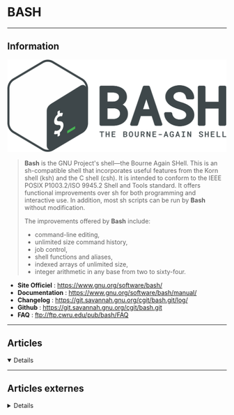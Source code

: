 # BASH
----

## <i class="fa-solid fa-hashtag"></i> Information

![Logo](../../_media/developpement/bash/bash-logo.png ':size=250 :no-zoom')


> <i class="fa-solid fa-quote-left"></i> **Bash** is the GNU Project's shell—the Bourne Again SHell. This is an sh-compatible shell that incorporates useful features from the Korn shell (ksh) and the C shell (csh). It is intended to conform to the IEEE POSIX P1003.2/ISO 9945.2 Shell and Tools standard. It offers functional improvements over sh for both programming and interactive use. In addition, most sh scripts can be run by **Bash** without modification.
>
> The improvements offered by **Bash** include:
>
> - command-line editing,
> - unlimited size command history,
> - job control,
> - shell functions and aliases,
> - indexed arrays of unlimited size,
> - integer arithmetic in any base from two to sixty-four. <i class="fa-solid fa-quote-left fa-rotate-180"></i>


- <i class="fa-solid fa-globe"></i> **Site Officiel** : https://www.gnu.org/software/bash/
- <i class="fa-solid fa-book"></i> **Documentation** : https://www.gnu.org/software/bash/manual/
- <i class="fa-solid fa-file-circle-question"></i> **Changelog** : https://git.savannah.gnu.org/cgit/bash.git/log/
- <i class="fa-brands fa-github"></i> **Github** : https://git.savannah.gnu.org/cgit/bash.git
- <i class="far fa-question-circle"></i> **FAQ** : ftp://ftp.cwru.edu/pub/bash/FAQ

---

## <i class="fa-regular fa-newspaper"></i> Articles

<details open>

</details>

----

## <i class="fa-solid fa-glasses"></i> Articles externes

<details>

- [5 Modern Bash Scripting Techniques That Only A Few Programmers Know](https://levelup.gitconnected.com/5-modern-bash-scripting-techniques-that-only-a-few-programmers-know-4abb58ddadad)
- [Bash Else If – elif](https://www.tutorialkart.com/bash-shell-scripting/bash-else-if/)
- [Bash Shell Scripting for beginners (Part 2)](https://fedoramagazine.org/bash-shell-scripting-for-beginners-part-2/)
- [How to remove special characters using sed](https://linuxhint.com/remove-special-characters-sed/)
- [How to use sed character classes](https://linuxhint.com/how-to-use-sed-character-classes/)
- [Bash Cheat Sheet: Top 25 Commands and Creating Custom Commands](https://dzone.com/articles/bash-cheat-sheet-top-25-commands-and-creating-cust)
- [How to create documents with Bash scripts](https://www.redhat.com/sysadmin/bash-here-documents)
- [Bash Shell Scripting for beginners (Part 1)](https://fedoramagazine.org/bash-shell-scripting-for-beginners-part-1/)
- [13 resources for learning to write better Bash code](https://www.redhat.com/sysadmin/learn-bash-scripting)
- [Using Bash for automation](https://www.redhat.com/sysadmin/using-bash-automation)
- [How to handle complex dated and timed tasks in Bash](https://www.redhat.com/sysadmin/bash-timed-tasks)
- [How to create Bash scripts using external variables and embedded scripts](https://www.redhat.com/sysadmin/bash-script-external-variables)
- [Edit sshd_config using a Bash script](https://www.redhat.com/sysadmin/bash-script-configure-ssh)
- [How to Use Encrypted Password in Linux Bash Shell Script](https://www.linuxtechi.com/encrypted-password-bash-shell-script/)
- [Bash if-else Statement](https://linuxhint.com/bash-if-then-else-example/)
- [What are Bash Environment Variables](https://linuxhint.com/bash-environment-variables/)
- [How to Create a Simple Shell Script in Linux](https://linuxhint.com/create-simple-shell-script-linux/)
- [How to Use Multiple Delimiters in AWK](https://linuxhint.com/use-multiple-delimeters-in-awk/)
- [Bash Test Command](https://linuxhint.com/bash-test-command/)
- [Bash for Loop in One Line](https://linuxhint.com/bash-for-loop-one-line/)
- [Bash PS1 customization examples](https://linuxhint.com/bash-ps1-customization/)
- [What is $0 in a Bash Script?](https://linuxhint.com/0-bash-script/)
- [What Does =~ Mean In Bash?](https://linuxhint.com/equal-tilde-bash/)
- [What does $_ Mean in Bash](https://linuxhint.com/dollar-underscore-bash/)
- [Use of optional argument and default value in bash function](https://linuxhint.com/optional-argument-default-value-bash-function/)
- [Use of `shift` command in bash](https://linuxhint.com/shift-command-uses/)
- [How to Script ssh Login with Passwords](https://linuxhint.com/script-ssh-login-with-passwords/)
- [How to Use Boolean Value in Bash](https://linuxhint.com/use-boolean-value-in-bash/)
- [How Do I Run a Bash Script?](https://linuxhint.com/how-to-run-bash-script/)
- [How do you pass a Named Argument in a Shell Script?](https://linuxhint.com/pass-named-argument-shell-script/)
- [What is the “Does Not Equal” Sign in Bash? How To Use It](https://linuxhint.com/does-not-equal-sign-bash/)
- [What is $@ in a Bash Script?](https://linuxhint.com/dollar-at-in-bash-script/)
- [Bash declare an empty array](https://linuxhint.com/declare-empty-array-bash/)
- [Bash print array with newlines](https://linuxhint.com/print-array-newlines-bash/)
- [Bash loop through files in a directory](https://linuxhint.com/loop-through-files-bash/)
- [How do I compare numbers in bash?](https://linuxhint.com/compare-numbers-bash/)
- [Bash Remove Last x Characters From String](https://linuxhint.com/bash-remove-last-x-characters-from-string/)
- [How Do I Count the Number of Lines in a File in Bash?](https://linuxhint.com/count-the-number-of-lines-in-a-file-in-bash/)
- [How Do You Escape a Single Quote in Bash?](https://linuxhint.com/escape-single-quote-bash/)
- [How Do You Check the Number of Arguments in Bash?](https://linuxhint.com/check-the-number-of-arguments-in-bash/)
- [How do I Sleep in a Bash Script?](https://linuxhint.com/sleep-bash-script/)
- [What Set –e do in Bash?](https://linuxhint.com/bash-set-e/)
- [Convert to Uppercase or Lowercase on Linux](https://linoxide.com/convert-to-uppercase-or-lowercase-on-linux/)
- [An Introduction to the Shell Sort Algorithm](https://www.makeuseof.com/intro-to-shell-sort/)
- [Bash Loops In-Depth](https://linuxhint.com/bash-loops-in-depth/)
- [How Do I Redirect Top Output to a File in Linux?](https://linuxhint.com/redirect-top-output-file-linux/)
- [Bash Arrays In-Depth](https://linuxhint.com/bash-arrays-guide/)
- [Redirect stdout and stderr to File](https://linuxhint.com/redirect-stdout-and-stderr-to-file/)
- [The Bash Functions In-Depth](https://linuxhint.com/bash-functions/)
- [Bash Variables In-Depth](https://linuxhint.com/bash-variables/)
- [How to Round to 2 Decimal Places in Bash](https://linuxhint.com/round-two-decimal-places-bash/)
- [Bash Programming Best Practices](https://linuxhint.com/bash-programming-best-practices/)
- [How Do You Replace a Variable in a File Using sed?](https://linuxhint.com/replace-a-variable-in-a-file-using-sed/)
- [How to Check If a String Contains a Substring in Bash](https://linuxhint.com/check-string-if-contains-substring-bash/)
- [How to Find the Last Occurrence of a String in File Linux](https://linuxhint.com/find-the-last-occurrence-of-a-string-in-file-linux/)
- [What exactly does 2>/dev/null do?](https://linuxhint.com/two-dev-null-command-purpose/)
- [Bash Loop Through Directories Recursively](https://linuxhint.com/loop-through-directories-recursively-bash/)
- [How to Use Bash to Change the File Extension of Multiple Files in a Folder](https://linuxhint.com/change-file-extension-multiple-files-bash/)
- [How to use the shuf command: 2-Minute Linux Tips](https://www.networkworld.com/video/110419/how-to-use-the-shuf-command-2-minute-linux-tips)
- [The many faces of awk](https://www.networkworld.com/article/3454979/the-many-faces-of-awk.html)
- [How to use the bash shell debugging mode: 2-Minute Linux Tips](https://www.networkworld.com/video/109401/how-to-use-the-bash-shell-debugging-mode-2-minute-linux-tips)
- [How to do math on the command line using double parentheses: 2-Minute Linux Tips](https://www.networkworld.com/video/110459/how-to-do-math-on-the-command-line-using-double-parentheses-2-minute-linux-tips)
- [Troubleshooting your bash scripts](https://www.networkworld.com/article/3620216/troubleshooting-your-bash-scripts.html)
- [How to check if file does not exist in Bash](https://www.cyberciti.biz/faq/bash-check-if-file-does-not-exist-linux-unix/)
- [How to check if bash variable defined in script](https://www.cyberciti.biz/faq/see-check-if-bash-variable-defined-in-script-on-linux-unix-macos/)
- [How to Create Simple Shell Scripts in Linux](https://www.tecmint.com/create-shell-scripts-in-linux/)
- [How to Work with Date and Time in Bash Using date Command](https://www.tecmint.com/change-linux-system-date-and-time/)
- [Different Ways to Create and Use Bash Aliases in Linux](https://www.tecmint.com/create-and-use-bash-aliases-in-linux/)
- [Learn Difference Between $$ and $BASHPID in Bash](https://www.tecmint.com/learn-difference-between-and-bashpid-in-bash/)
- [Learn Difference Between Sourcing and Forking in Bash](https://www.tecmint.com/difference-between-sourcing-and-forking-in-bash/)
- [How to Use Heredoc in Shell Scripting](https://www.tecmint.com/use-heredoc-in-shell-scripting/)
- [Different Ways to Read File in Bash Script Using While Loop](https://www.tecmint.com/different-ways-to-read-file-in-bash-script/)
- [How to Use until Loop in Your Shell Scripts](https://www.tecmint.com/bash-until-loop/)
- [How to Use Break and Continue Statements in Shell Scripts](https://www.tecmint.com/use-break-and-continue-in-shell-scripts/)
- [How to use templates inside shell scripts](https://sleeplessbeastie.eu/2021/02/15/how-to-use-templates-inside-shell-scripts/)
- [A Bash Function To Extract File Archives Of Various Types](https://ostechnix.com/a-bash-function-to-extract-file-archives-of-various-types/)
- [Bash read Command](https://linuxize.com/post/bash-read/)
- [Bash: Write to File](https://linuxize.com/post/bash-write-to-file/)
- [Bash wait Command](https://linuxize.com/post/bash-wait/)
- [Create a machine learning model with Bash](https://opensource.com/article/20/11/machine-learning-bash)
- [Read and write files with Bash](https://opensource.com/article/21/3/input-output-bash)
- [Bash How to Print a Variable?](https://linuxhint.com/bash_-print-_variable/)
- [Bash how to echo a variable](https://linuxhint.com/bash_echo_variable/)
- [Bash How to Assign Output to a Variable?](https://linuxhint.com/assign_output_variable_bash/)
- [Bash: while read line](https://linuxhint.com/while_read_line_bash/)
- [Bash How to Execute a Command in a Variable?](https://linuxhint.com/execute_command_in_variable/)
- [Base64 Encode and Decode From Command Line](https://linuxhint.com/base64_encode_decode_command_line/)
- [What is a Bash Script?](https://linuxhint.com/what_is_bash_script/)
- [How to Write a Simple Bash Script](https://linuxhint.com/write_simple_bash_script/)
- [How to Search for Files on Linux from the Command Line?](https://linuxhint.com/search_files_linux/)
- [3 Hour Bash Tutorial](https://linuxhint.com/3hr_bash_tutorial/)
- [Removing Characters from String in Bash](https://linuxhint.com/remove_characters_string_bash/)
- [How to suppress all Output from Bash Command?](https://linuxhint.com/suppress-output-bash-command/)
- [How to Truncate a File in Bash](https://linuxhint.com/truncate-file-in-bash/)
- [How do I Pass Argument in a Bash Script?](https://linuxhint.com/pass-argument-bash-script/)
- [Understanding Bash Shell Configuration On Startup](https://linuxhint.com/understanding_bash_shell_configuration_startup/)
- [A Simple Guide to Create, Open, and Edit bash_profile](https://linuxhint.com/simple-guide-to-create-open-edit-bash-profile/)
- [Linux “getopts” Example](https://linuxhint.com/getopts-usage-example-linux/)
- [What is Cat EOF in Bash Script?](https://linuxhint.com/what-is-cat-eof-bash-script/)
- [Bash Get Current Directory](https://linuxhint.com/bash-get-current-directory/)
- [Learn Bash by writing an interactive game](https://opensource.com/article/20/12/learn-bash)
- [How To Use Bash To Automate The Boring Stuff For Data Science](https://towardsdatascience.com/how-to-use-bash-to-automate-the-boring-stuff-for-data-science-d447cd23fffe)
> - [En passant bash variable jq sélectionnez](https://askcodez.com/en-passant-bash-variable-jq-selectionnez.html)
> - [Itérer tableau JSON en script Shell](https://askcodez.com/iterer-tableau-json-en-script-shell.html)
> - [Bash if..else Statement](https://linuxize.com/post/bash-if-else-statement/)
> - [bash-script-template](https://github.com/ralish/bash-script-template)
> - [How to Compare Strings in Bash](https://www.golinuxcloud.com/bash-compare-strings/)
> - [Most common Bash date commands for timestamping](https://zxq9.com/archives/795)
> - [Sed - Introduction à SED - Part I](https://www.commentcamarche.net/faq/9536-sed-introduction-a-sed-part-i)
> - [sed - supprimer “#” et les lignes vides avec une commande sed](https://askcodez.com/sed-supprimer-et-les-lignes-vides-avec-une-commande-sed.html)
> - [Sed - Supprimer une ou plusieurs lignes d'un fichier](https://www.commentcamarche.net/faq/4839-sed-supprimer-une-ou-plusieurs-lignes-d-un-fichier)
> - [ShellCheck](https://www.shellcheck.net/)

- [Exporting Bash Variables](https://linuxhint.com/exporting-bash-variables/)
- [Creating Bash Infinite Loop by Example Scripts](https://linuxhint.com/creating-bash-infinite-loop-by-example-scripts/)
- [How do I Increment a Variable in Bash?](https://linuxhint.com/increment-a-variable-in-bash/)
- [Bash Variable Name Rules: Legal and Illegal](https://linuxhint.com/bash-variable-name-rules-legal-illegal/)
- [Remove a Specific Element from an Array in Bash](https://linuxhint.com/remove-specific-array-element-bash/)
- [How to Simulate an Array of Arrays in Bash](https://linuxhint.com/simulate-bash-array-of-arrays/)
- [How do I Create an Alias in Bash?](https://linuxhint.com/create-bash-alias/)
- [How to fix “bash: /usr/sbin/ifconfig: No such file or directory” on Linux](https://linuxhint.com/fix-ifconfig-command-not-found-linux/)
- [What Is BC in a Bash Script?](https://linuxhint.com/what-is-bc-bash-script/)
- [How to Run the Same Command Multiple Times in Linux](https://linuxhint.com/run-same-command-multiple-times-linux/)
- [Bash if-else statements](https://linuxhint.com/bash-if-else-statements/)
- [Bash Printf command](https://linuxhint.com/bash-printf-command/)
- [How to check if a File exists in bash](https://linuxhint.com/check-if-a-file-exists-in-bash/)
- [How to Use $IFS in Bash?](https://linuxhint.com/use-ifs-in-bash/)
- [bc to Perform Advanced Arithmetic Operations in BASH](https://linuxhint.com/bc-arithmetic-operations-bash/)
- [How to Redirect stderr to stdout in Bash](https://linuxhint.com/redirect-stderr-stdout-bash/)
- [Date command in Bash](https://linuxhint.com/date-command-bash/)
- [Nested Loop in Bash Script Examples](https://linuxhint.com/nested-loop-bash-script-examples/)
- [Copy List of Files Using Bash Script](https://linuxhint.com/copy-files-list-bash-script/)
- [Bash printf Function: 7 Examples for Linux](https://www.makeuseof.com/bash-printf-examples/)
- [Bash : Script de sauvegarde](https://blog.devarieux.net/2014/07/bash-script-de-sauvegarde.html)
- [[bash] : créer une fonction pour monter de 1 ou plusieurs niveaux dans une arborescence](https://xavki.blog/bash-creer-une-fonction-pour-monter-de-1-ou-plusieurs-niveaux-dans-une-arborescence/)
- [Play a fun math game with Linux commands](https://opensource.com/article/21/4/math-game-linux-commands)

- [Bash Beginner Series #7: Decision Making With If Else and Case Statements](https://linuxhandbook.com/if-else-bash/)
- [Programming with Shell Scripts](https://www.opensourceforu.com/2021/01/programming-with-shell-scripts/)
- [Importer des fonctions dans un script bash depuis un fichier .cfg](https://brlnd-tech.eu/blog/index.php/2020/11/09/importer-des-fonctions-dans-un-script-bash/)
> - [Live Coding | Bash | My GitLab Runner | 5. Chargement du fichier de configuration](https://www.youtube.com/watch?v=xPIlNUtqle4)
> - [How to Make Bash Script Executable Using Chmod](https://linoxide.com/linux-shell-script/make-bash-script-executable-using-chmod/)
> - [How to Read File Line by Line in Bash Script [3 Methods]](https://linoxide.com/linux-shell-script/read-file-line-by-line-in-bash-script/)
> - [How to use Bash file test operators in Linux](https://www.howtoforge.com/bash-if-e-and-s-and-other-file-test-operators-in-linux/)
> - [How to use bash if -z and if -n for testing strings in Linux](https://www.howtoforge.com/bash-if-z-and-if-n-for-testing-strings-in-linux/)
- [How to perform shell script analysis](https://blog.sleeplessbeastie.eu/2020/10/26/how-to-perform-shell-script-analysis/)
> - [16 Echo Command Examples in Linux](https://www.linuxtechi.com/echo-command-examples-in-linux/)
- [Everything You Need to Know About Bash For Loops in Linux](https://www.makeuseof.com/bash-for-loops-in-linux-tutorial/)
- [How to use printf to format output](https://opensource.com/article/20/8/printf)
> - [Do math in the Linux shell with GNU bc](https://opensource.com/article/20/7/bc-math)
> - [Create Directories or Files Named With Current Date / Time / Month / Year](https://ostechnix.com/how-to-create-directories-named-with-current-date-time-month-year/)
- [Understand Bash Environment Variables With This Deep Dive](https://www.youtube.com/watch?v=WN5ZV4B2X7g)
- [How to Rename a File in Bash](https://linuxhint.com/rename_file_bash/)
- [More stupid Bash tricks: Variables, find, file descriptors, and remote operations](https://www.redhat.com/sysadmin/more-stupid-bash-tricks)
- [Stupid Bash tricks: History, reusing arguments, files and directories, functions, and more](https://www.redhat.com/sysadmin/stupid-bash-tricks)
- [Customizing Bash](https://fedoramagazine.org/customizing-bash/)
- [[Bash Tips] How To cd and ls in one command](https://www.ostechnix.com/bash-tips-how-to-cd-and-ls-in-one-command/)
- [How To Run All Scripts In A Directory In Linux](https://www.ostechnix.com/how-to-run-all-scripts-in-a-directory-in-linux/)
- [[Bash Tips] How to cp or mv and cd in one command](https://www.ostechnix.com/bash-tips-how-to-cp-or-mv-and-cd-in-one-command/)
- [[Bash Tips] Rename Files Without Typing Full Name Twice In Linux](https://www.ostechnix.com/bash-tips-rename-files-without-typing-full-name-twice-in-linux/)
- [How To Repeat A Command Until It Succeeds In Linux](https://www.ostechnix.com/how-to-repeat-a-command-until-it-succeeds-in-linux/)
- [Difference Between Defining Bash Variables With And Without export](https://www.ostechnix.com/difference-between-defining-bash-variables-with-and-without-export/)
- [5 ways to improve your Bash scripts](https://opensource.com/article/20/1/improve-bash-scripts)
- [Use this script to create, save, and run different rsync configurations via named profiles](https://opensource.com/article/20/1/create-save-run-rsync-configurations)
- [Automate your live demos with this shell script](https://opensource.com/article/20/2/live-demo-script)
- [Try this Bash script for large filesystems](https://opensource.com/article/20/2/script-large-files)
- [Find a file the lazy way with this script](https://opensource.com/article/20/2/find-file-script)
- [Get started with Bash scripting for sysadmins](https://opensource.com/article/20/4/bash-sysadmins-ebook)
- [Print double-sided documents at home with this simple Bash script](https://opensource.com/article/20/4/print-duplex-bash-script)
- [Get started with Bash programming](https://opensource.com/article/20/4/bash-programming-guide)
- [Use this helpful Bash script when stargazing](https://opensource.com/article/20/4/linux-astronomy)
- [How to write functions in Bash](https://opensource.com/article/20/6/bash-functions)
- [Import functions and variables into Bash with the source command](https://opensource.com/article/20/6/bash-source-command)
- [Take control of your data with associative arrays in Bash](https://opensource.com/article/20/6/associative-arrays-bash)
- [Using Bash traps in your scripts](https://opensource.com/article/20/6/bash-trap)
- [Read and write data from anywhere with redirection in the Linux terminal](https://opensource.com/article/20/6/redirection-bash)
- [Curl Shell Script To Purge Cache From Stackpath CDN](https://bash.cyberciti.biz/networking/curl-shell-script-to-purge-cache-from-stackpath-cdn/)
- [How to Replace a String in a File in Bash](https://linuxhint.com/replace_string_in_file_bash/)
- [How to append a line to a file in bash](https://linuxhint.com/bash_append_line_to_file/)
- [Bash append to array](https://linuxhint.com/bash_append_array/)
- [How to find a website’s DNS (name server) address](https://www.cyberciti.biz/faq/how-to-find-a-websites-dns-name-server-address/)
- [bash: file: command not found. How to install file](https://www.cyberciti.biz/faq/bash-file-command-not-found-how-to-install-file/)
- [Bash get filename from given path on Linux or Unix](https://www.cyberciti.biz/faq/bash-get-filename-from-given-path-on-linux-or-unix/)
- [How to return pid of a last command in Linux / Unix](https://www.cyberciti.biz/faq/how-to-return-pid-of-a-last-command-in-linux-unix/)
- [How to sed remove last character from each line](https://www.cyberciti.biz/faq/sed-remove-last-character-from-each-line/)
- [How to save terminal output to a file under Linux/Unix](https://www.cyberciti.biz/faq/how-to-save-terminal-output-to-a-file-under-linux-unix/)
- [What are stdin, stderr and stdout in Bash](https://linuxhint.com/bash_stdin_stderr_stdout/)
- [Understanding Associative Arrays in Linux Bash with Examples](https://linuxhint.com/associative_arrays_bash_examples/)
- [Bash pattern matching](https://linuxhint.com/bash_pattern_matching/)
- [Making The Bash CLI Easier to Use](https://linuxhint.com/make_bash_cli_easier_use/)
- [Bash Shell Expansions: Brace Expansion, Parameter Expansion and more](https://linuxhint.com/bash_shell_brace_parameter_expansion/)
- [How can I resolve a hostname to an IP address in a Bash script?](https://linuxhint.com/resolve_hostname_ip_address_bash_script/)
- [How to Use $() and ${} Expansions in a Shell Script](https://linuxhint.com/use_expansions_shell_script/)
- [Bash command expansion](https://linuxhint.com/bash_command_expansion/)
- [Touch Command in Ubuntu 20.04](https://linuxhint.com/touch_command_ubuntu-2/)
- [Echo Command in Linux](https://linuxhint.com/echo_command_linux/)
- [The Find-and-Replace Odyssey, a Programmer's Guide](https://dzone.com/articles/the-find-and-replace-odyssey-a-programmers-guide)
- [Using Curl to make REST API requests](https://linuxize.com/post/curl-rest-api/)
- [Bash printf Command](https://linuxize.com/post/bash-printf-command/)
- [How to Redirect stderr to stdout in Bash](https://linuxize.com/post/bash-redirect-stderr-stdout/)
- [Bash Exit Command and Exit Codes](https://linuxize.com/post/bash-exit/)
- [How to grep a string that contains spaces and line breaks](https://unix.stackexchange.com/questions/442884/how-to-grep-a-string-that-contains-spaces-and-line-breaks)
- [How can I “grep” patterns across multiple lines?](https://unix.stackexchange.com/questions/112132/how-can-i-grep-patterns-across-multiple-lines)
- [ENREGISTRER TOUTES LES COMMANDES LANCÉES PAR BASH](https://michael.parienti.net/posts/2020/06/14/enregistrer-toutes-les-commandes-lancees-par-bash/)
- [Customizing the Bash shell](https://www.redhat.com/sysadmin/customizing-bash-shell)
- [Using word modifiers with Bash history in Linux](https://www.redhat.com/sysadmin/modifiers-bash-history)
- [How to Increment and Decrement Variable in Bash (Counter)](https://linuxize.com/post/bash-increment-decrement-variable/)
- [Bash : function array_key_exists](http://doc.huc.fr.eu.org/fr/dev/bash/function-array-key-exists/)
- [How to debug a bash script?](https://linuxhint.com/debug_bash_script-2/)
- [30 Bash loop examples](https://linuxhint.com/30_bash_loop_examples/)
- [Bash Tac Command](https://linuxhint.com/bash_tac_command/)
- [74 Bash Operators Examples](https://linuxhint.com/bash_operator_examples/)
- [Bash shuf command](https://linuxhint.com/bash_shuf_command/)
- [Differences between Bash and Zsh](https://linuxhint.com/differences_between_bash_zsh/)
- [Bash string manipulation](https://linuxhint.com/bash_string_manipulation/)
- [Bash Sed Examples](https://linuxhint.com/bash_sed_examples/)
- [Bash cut command](https://linuxhint.com/bash_cut_command/)
- [Bash builtin examples](https://linuxhint.com/bash_builtin_examples/)
- [30 bash script Interview questions and answers](https://linuxhint.com/bash_scripting_interview_questions/)
- [How to trim string in bash](https://linuxhint.com/trim_string_bash/)
- [Bash Parameter Expansion](https://linuxhint.com/bash_parameter_expansion/)
- [Bash Until Loops](https://linuxhint.com/bash_until_loops/)
- [Bash eval command](https://linuxhint.com/bash_eval_command/)
- [How to check the variable is set or empty in bash](https://linuxhint.com/check_variable_set_bash/)
- [Associative array in Bash](https://linuxhint.com/associative_array_bash/)
- [Find Length of String in Bash](https://linuxhint.com/length_of_string_bash/)
- [How to store configuration within shell script](https://blog.sleeplessbeastie.eu/2019/11/04/how-to-store-configuration-within-shell-script/)
- [How to parse INI configuration file using Bash](https://blog.sleeplessbeastie.eu/2019/11/11/how-to-parse-ini-configuration-file-using-bash/)
- [How to solve pipeline mysteries](https://blog.sleeplessbeastie.eu/2019/10/25/how-to-solve-pipeline-mysteries/)
- [How to inspect a pipeline](https://blog.sleeplessbeastie.eu/2019/10/23/how-to-inspect-a-pipeline/)
- [How to distinguish standard error from regular output](https://blog.sleeplessbeastie.eu/2019/10/21/how-to-distinguish-standard-error-from-regular-output/)
- [How to generate sequence of numbers](https://blog.sleeplessbeastie.eu/2019/08/05/how-to-generate-sequence-of-numbers/)
- [How to send output to multiple commands](https://blog.sleeplessbeastie.eu/2019/08/26/how-to-send-output-to-multiple-commands/)
- [How to specify the same option multiple times using Bash](https://blog.sleeplessbeastie.eu/2019/08/19/how-to-specify-the-same-option-multiple-times-using-bash/)
- [Bash Select (Make Menus)](https://linuxize.com/post/bash-select/)
- [Bash break and continue](https://linuxize.com/post/bash-break-continue/)
- [Bash: Append to File](https://linuxize.com/post/bash-append-to-file/)
- [Bash Sequence Expression (Range)](https://linuxize.com/post/bash-sequence-expression/)
- [How to use the Bash case statement](https://linuxhint.com/bash_case_statement/)
- [Bash: If, Else If, Else Examples](https://linuxhint.com/bash_if_else_examples/)
- [Some Useful Bash Aliases and How to Create Bash Aliases](https://linuxhint.com/useful_bash_aliases/)
- [How Does PATH Work in Bash](https://linuxhint.com/path_in_bash/)
- [How to Check if a Command Succeeded in Bash](https://linuxhint.com/check_command_succeeded_bash/)
- [How to Use xargs on Linux](https://linuxhint.com/xargs_linux/)
- [Linux Shell Script – passing arguments to functions and returning and capturing results](https://technology.amis.nl/2019/12/18/linux-shell-script-passing-arguments-to-functions-and-returning-and-capturing-results/)
- [Using Bash for automation](https://www.redhat.com/sysadmin/using-bash-automation)
- [5 ways to improve your Bash scripts](https://opensource.com/article/20/1/improve-bash-scripts)
- [How to program with Bash: Logical operators and shell expansions](https://opensource.com/article/19/10/programming-bash-logical-operators-shell-expansions)
- [Getting started with shell scripting](https://opensource.com/article/17/1/getting-started-shell-scripting)
- [Linux environment variable tips and tricks](https://www.redhat.com/sysadmin/linux-environment-variables)
- [Bash command line exit codes demystified](https://www.redhat.com/sysadmin/exit-codes-demystified)
- [Bash get filename from given path on Linux or Unix](https://www.cyberciti.biz/faq/bash-get-filename-from-given-path-on-linux-or-unix/)
- [bash: file: command not found. How to install file](https://www.cyberciti.biz/faq/bash-file-command-not-found-how-to-install-file/)
- [Linux run a command with a time limit (timeout)](https://www.cyberciti.biz/faq/linux-run-a-command-with-a-time-limit/)
- [Programmation défensive en bash](https://blog.seboss666.info/2020/04/programmation-defensive-en-bash/)
- [pure bash bible](https://github.com/Mikesch-mp/pure-bash-bible#read-a-file-to-an-array-by-line)
- [Using Trap to Exit Bash Scripts Cleanly](https://www.putorius.net/using-trap-to-exit-bash-scripts-cleanly.html)
- [Using Lock Files for Job Control in Bash Scripts](https://www.putorius.net/lock-files-bash-scripts.html)
- [Working with Temporary Files and Directories in Shell Scripts](https://www.putorius.net/working-with-temporary-files.html)
- [Timeout Command – Stop Command After X Seconds](https://www.putorius.net/linux-timeout-command.html)
- [Bash pipe tutorial](https://linuxhint.com/bash_pipe_tutorial/)
- [Linux grep Command](https://linuxhint.com/linux_grep_command/)
- [Bash bits: find has a -delete flag](https://raymii.org/s/snippets/Bash_bits_find_has_a_delete_option.html)
- [Bash Bits: Find all files containing specific text (and remove them)](https://raymii.org/s/snippets/Bash_Bits_Find_all_files_containing_specific_text.html)
- [Bash Bits: Randomize a cronjob to run between 00:00 and 06:00 hours](https://raymii.org/s/snippets/Bash_Bits_Randomize_cronjob_time.html)
- [Bash Bits: Check if a program is installed](https://raymii.org/s/snippets/Bash_Bits_Check_if_command_is_available.html)
- [Get a JSON value with bash and sed](https://raymii.org/s/snippets/Get_json_value_with_sed.html)
- [Mettre en forme du texte sous Bash](http://www.morot.fr/mettre-en-forme-du-texte-sous-bash/)
- [How to use variable in awk command](https://linuxhint.com/awk_command_variables/)
- [How to use array in awk command](https://linuxhint.com/array_awk_command/)
- [How to use conditional statement in awk command](https://linuxhint.com/conditional_statement_awk_command/)
- [Bash read command](https://linuxhint.com/bash_read_command/)
- [Bash Xargs Command the Hard Way by Example](https://linuxhint.com/bash_xargs_command_by_example/)
- [Bash Error Handling](https://linuxhint.com/bash_error_handling/)
- [Bash Scripting Tutorial for Beginners](https://linuxhint.com/bash_scripting_tutorial_beginners/)
- [Bash Source Command](https://linuxize.com/post/bash-source-command/)
- [Linux/UNIX: Bash Read a File Line By Line](https://www.cyberciti.biz/faq/unix-howto-read-line-by-line-from-file/)
- [How to avoid the two most common caveats when using read command](https://blog.sleeplessbeastie.eu/2019/06/05/how-to-avoid-the-two-most-common-caveats-when-using-read-command/)
- [How to pretty print size in bytes using AWK](https://blog.sleeplessbeastie.eu/2019/06/17/how-to-pretty-print-size-in-bytes-using-awk/)
- [Bash Export Command](https://linuxhint.com/bash_export_command/)
- [Bash trap command](https://linuxhint.com/bash_trap_command/)
- [Read filename without extension in Bash](https://linuxhint.com/read_filename_without_extension_bash/)
- [Bash brace expansion](https://linuxhint.com/bash_brace_expansion/)
- [Bash `pushd` command](https://linuxhint.com/bash_pushd_command/)
- [How to resolve ‘bash wget command not found’ problem](https://linuxhint.com/bash_wget_command_not_found/)
- [Bash exit on error](https://linuxhint.com/bash_exit_on_error/)
- [Bash Shebang](https://linuxize.com/post/bash-shebang/)
- [How to Check if a String Contains a Substring in Bash](https://linuxize.com/post/how-to-check-if-string-contains-substring-in-bash/)
- [Bash if..else Statement](https://linuxize.com/post/bash-if-else-statement/)
- [Bash Arrays](https://linuxize.com/post/bash-arrays/)
- [How to Read a File Line By Line in Bash](https://linuxize.com/post/how-to-read-a-file-line-by-line-in-bash/)
- [How to Use the Linux Sleep Command to Pause a Bash Script](https://linuxize.com/post/how-to-use-linux-sleep-command-to-pause-a-bash-script/)
- [How to Compare Strings in Bash](https://linuxize.com/post/how-to-compare-strings-in-bash/)
- [How to Set and List Environment Variables in Linux](https://linuxize.com/post/how-to-set-and-list-environment-variables-in-linux/)
- [Bash Concatenate Strings](https://linuxize.com/post/bash-concatenate-strings/)
- [How to Check if a File or Directory Exists in Bash](https://linuxize.com/post/bash-check-if-file-exists/)
- [Bash until Loop](https://linuxize.com/post/bash-until-loop/)
- [Bash Case Statement](https://linuxize.com/post/bash-case-statement/)
- [Using Shell Scripting to Automate Linux System Maintenance Tasks – Part 4](https://www.tecmint.com/using-shell-script-to-automate-linux-system-maintenance-tasks/)
- [How to Make ‘Vim Editor’ as Bash-IDE Using ‘bash-support’ Plugin in Linux](https://www.tecmint.com/use-vim-as-bash-ide-using-bash-support-in-linux/)
- [Bash Script to Generate Config or Property Files From a Template File Containing Variables](https://dzone.com/articles/bash-script-to-generate-config-or-property-file-fr)
- [30 Bash Script Examples](https://linuxhint.com/30_bash_script_examples/)
- https://github.com/ralish/bash-script-template
- [BOILERPLATE SHELL SCRIPT TEMPLATE](https://natelandau.com/boilerplate-shell-script-template/)
- [Basic script template for every bash script](https://coderwall.com/p/koixia/logging-mini-framework-snippet-for-every-shell-script)
- [[Bash] : template de script avec parsage d’arguments](https://xavki.blog/2018/08/28/bash-template-de-script-avec-parsage-arguments/)
- [How to Create Custom Header Template for Shell Scripts in Vim](https://www.tecmint.com/create-custom-header-template-for-shell-scripts-in-vim/)
- [BASH : SUPPRESSION DES ACCENTS, CÉDILLES, ETC](https://www.admin-linux.fr/bash-suppression-des-accents-cedilles-etc/)
- [BASH : VÉRIFIER QU’UNE COMMANDE EXISTE](https://www.admin-linux.fr/bash-verifier-quune-commande-existe/)
- [BASH : SUBSTITUTION DE VARIABLES DANS UN FICHIER](https://www.admin-linux.fr/bash-substitution-de-variables-dans-un-fichier/)
- [SHC : PROTÉGER LES SOURCES DE SCRIPTS SHELL](https://www.admin-linux.fr/shc-proteger-les-sources-de-scripts-shell/)
- [String concatenation in bash](https://linuxhint.com/string_concatenation_bash/)
- [How to Execute Commands from Within a Shell Script](https://linuxhint.com/execute_commands_shell_script/)
- [Normalizing Filenames and Data with Bash](https://www.linuxjournal.com/content/normalizing-filenames-and-data-using-bash-string-variable-manipulations)
- [Roman Numerals and Bash](https://www.linuxjournal.com/content/roman-numerals-and-bash)
- [More Roman Numerals and Bash](https://www.linuxjournal.com/content/more-roman-numerals-and-bash)
- [Converting Decimals to Roman Numerals with Bash](https://www.linuxjournal.com/content/converting-decimals-roman-numerals-bash)
- [Fun with Mail Merge and Cool Bash Arrays](https://www.linuxjournal.com/content/fun-mail-merge-and-cool-bash-arrays)
- [Randomly Switching Upper and Lowercase in a Shell Script](https://www.linuxjournal.com/content/randomly-switching-upper-and-lowercase-shell-script)
- [Developing Console Applications with Bash](https://www.linuxjournal.com/content/developing-console-applications-bash)
- [Shell Scripting and Security](https://www.linuxjournal.com/content/shell-scripting-and-security)
- [Writing Secure Shell Scripts](https://www.linuxjournal.com/content/writing-secure-shell-scripts)
- [Linux – Récupérer l’adresse IP dans une variable](https://www.jbnet.fr/systeme/linux/linux-recuperer-l-adresse-ip-dans-une-variable.html)
- [Linux – Longueur d’une chaine de caractères dans un script sh](https://www.jbnet.fr/systeme/linux/linux-longueur-dune-chaine-de-caracteres-dans-un-script-sh.html)
- [Envoyer un mail avec des caractères accentués à partir d’un script sh](https://www.jbnet.fr/systeme/linux/envoyer-un-mail-avec-des-caracteres-accentues-a-partir-dun-script-sh.html)
- [Linux – Tester l’utilisateur dans un script bash](https://www.jbnet.fr/systeme/linux/linux-tester-lutilisateur-dans-un-script-bash.html)
- [Je corrige les scripts d'Ubuntu - Conseils et bonnes pratiques en BASH](https://www.youtube.com/watch?v=m5vKQ7ATBNc) (video)
- [Bash get basename of filename or directory name](https://www.cyberciti.biz/faq/bash-get-basename-of-filename-or-directory-name/)
- [Bash foreach loop examples for Linux / Unix](https://www.cyberciti.biz/faq/bash-foreach-loop-examples-for-linux-unix/)
- [Bash read file names from a text file and take action](https://www.cyberciti.biz/faq/bash-read-file-names-from-a-text-file-and-take-action/)
- [Bash get exit code of command on a Linux / Unix](https://www.cyberciti.biz/faq/bash-get-exit-code-of-command/)
- [Bash check if string starts with character such as #](https://www.cyberciti.biz/faq/bash-check-if-string-starts-with-character-such-as/)
- [Bash shell find out if a variable has NULL value OR not](https://www.cyberciti.biz/faq/bash-shell-find-out-if-a-variable-has-null-value-or-not/)
- [Linux bash exit status and how to set exit status in bash](https://www.cyberciti.biz/faq/linux-bash-exit-status-set-exit-statusin-bash/)
- [Bash — Execution Proofing Functions [Snippets]](https://dzone.com/articles/bash-execution-proofing-functions)
- [Bash Functions](https://linuxize.com/post/bash-functions/)
- [Linux / UNIX: Bash Script Sleep or Delay a Specified Amount of Time](https://www.cyberciti.biz/faq/linux-unix-sleep-bash-scripting/)
- [Linux /bin/bash Shell and Script Tutorial](https://www.poftut.com/linux-bin-bash-shell-and-script-tutorial/)
- [Linux / Unix Find Command Avoid Permission Denied Messages](https://www.cyberciti.biz/faq/bash-find-exclude-all-permission-denied-messages/)
- [Bash shell find out if a variable has NULL value OR not](https://www.cyberciti.biz/faq/bash-shell-find-out-if-a-variable-has-null-value-or-not/)
- [Bash read file names from a text file and take action](https://www.cyberciti.biz/faq/bash-read-file-names-from-a-text-file-and-take-action/)
- [Bash get exit code of command on a Linux / Unix](https://www.cyberciti.biz/faq/bash-get-exit-code-of-command/)
- [Bash check if string starts with character such as #](https://www.cyberciti.biz/faq/bash-check-if-string-starts-with-character-such-as/)
- [Working with data streams on the Linux command line](https://opensource.com/article/18/10/linux-data-streams)
- [Coupled commands with control operators in Bash](https://opensource.com/article/18/11/control-operators-bash-shell)
- [Bash For Loop](https://linuxize.com/post/bash-for-loop/)
- [How to Search for Files from the Linux Command Line](https://www.linux.com/learn/intro-to-linux/2017/3/how-search-files-linux-command-line)
- [Normalizing Filenames and Data with Bash](https://www.linuxjournal.com/content/normalizing-filenames-and-data-using-bash-string-variable-manipulations)
- [Introducing the Defensive Coding Guide - Bash Shell](http://redhat-crypto.gitlab.io/defensive-coding-guide/#chap-Defensive_Coding-Shell)
- [How to parse free output to display available memory](https://blog.sleeplessbeastie.eu/2018/01/31/how-to-parse-free-output-to-display-available-memory/)
- [How to manage known_hosts file using shell script](https://blog.sleeplessbeastie.eu/2017/11/13/how-to-manage-known_hosts-file-using-shell-script/)
- [How to display message provided from standard input or as an parameter](https://blog.sleeplessbeastie.eu/2017/06/05/how-to-display-message-provided-from-standard-input-or-as-an-parameter/)
- [How to copy standard output and catch error code in the meantime](https://blog.sleeplessbeastie.eu/2017/05/01/how-to-copy-standard-output-and-catch-error-code-in-the-meantime/)
- [How to use a parameter or standard input inside the shell script](https://blog.sleeplessbeastie.eu/2017/04/20/how-to-use-a-parameter-or-standard-input-inside-the-shell-script/)
- [How to display days till certificate expiration](https://blog.sleeplessbeastie.eu/2017/04/03/how-to-display-days-till-certificate-expiration/)
- [How to display certificate issuer and dates](https://blog.sleeplessbeastie.eu/2017/03/20/how-to-display-certificate-issuer-and-dates/)
- [How to verify package version in shell script](https://blog.sleeplessbeastie.eu/2016/11/07/how-to-verify-package-version-in-shell-script/)
- [How to check for command inside shell script](https://blog.sleeplessbeastie.eu/2016/06/23/how-to-check-for-command-inside-shell-script/)
- [How to check for package inside shell script](https://blog.sleeplessbeastie.eu/2016/06/20/how-to-check-for-package-inside-shell-script/)
- [Bash Scripting Tutorial for Beginners](https://linuxconfig.org/bash-scripting-tutorial-for-beginners)
- [How to modify scripts behavior on signals using bash traps](https://linuxconfig.org/how-to-modify-scripts-behavior-on-signals-using-bash-traps)
- [How to use getopts to parse a script options](https://linuxconfig.org/how-to-use-getopts-to-parse-a-script-options)
- [Children multiplication tables practice test with Bash script on Linux](https://linuxconfig.org/children-multiplication-tables-practice-test-with-bash-script-on-linux)
- [Chart Your Course With Sar](https://blog.pythian.com/chart-your-course-with-sar/)
- [Linux Bash While Loop Tutorial with Examples](https://www.poftut.com/linux-bash-loop-tutorial-examples/)
- [Linux Bash Pipe Command Usage with Examples For Redirection](https://www.poftut.com/linux-bash-pipe-command-usage-examples-redirection/)
- [How To Bash Concatenate or Add Strings?](https://www.poftut.com/bash-concatenate-or-add-strings/)
- [How To Pass and Parse Linux Bash Script Arguments and Parameters](https://www.poftut.com/how-to-pass-and-parse-linux-bash-script-arguments-and-parameters/)
- [How to modify scripts behavior on signals using bash traps](https://linuxconfig.org/how-to-modify-scripts-behavior-on-signals-using-bash-traps)
- [How to use getopts to parse a script options](https://linuxconfig.org/how-to-use-getopts-to-parse-a-script-options)
- [Children multiplication tables practice test with Bash script on Linux](https://linuxconfig.org/children-multiplication-tables-practice-test-with-bash-script-on-linux)
- [Introduction to Bash shell redirections](https://linuxconfig.org/introduction-to-bash-shell-redirections)
- [Fix HTML Formatting Using Simple Shell Scripting](https://www.makeuseof.com/tag/fix-html-formatting-shell-scripting/)
- [What Is Shell Scripting and Why You Should Use It](https://www.makeuseof.com/tag/what-is-shell-scripting/)
- [You don't know Bash: An introduction to Bash arrays](https://opensource.com/article/18/5/you-dont-know-bash-intro-bash-arrays)
- [How to create a Bash completion script](https://opensource.com/article/18/3/creating-bash-completion-script)
- [Best Practices for Writing Bash Scripts](http://kvz.io/blog/2013/11/21/bash-best-practices/)
- [Linux Bash Case Statement with Examples](https://www.poftut.com/linux-bash-case-statement-with-examples/)
- [How to create shell script for a cron job with hidden debug information](https://blog.sleeplessbeastie.eu/2018/07/16/how-to-create-shell-script-for-a-cron-job-with-hidden-debug-information/)
- [Linux Shell Scripting Tutorial (LSST) v2.0](https://bash.cyberciti.biz/guide/Main_Page)
- [Bash Scripting Tutorial for Beginners](https://linuxconfig.org/bash-scripting-tutorial-for-beginners)
- [Introduction to Bash shell redirections](https://linuxconfig.org/introduction-to-bash-shell-redirections)
- [Learn the basics of the ZSH shell](https://linuxconfig.org/learn-the-basics-of-the-zsh-shell)
- [Children multiplication tables practice test with Bash script on Linux](https://linuxconfig.org/children-multiplication-tables-practice-test-with-bash-script-on-linux)
- [How to use getopts to parse a script options](https://linuxconfig.org/how-to-use-getopts-to-parse-a-script-options)
- [How to modify scripts behavior on signals using bash traps](https://linuxconfig.org/how-to-modify-scripts-behavior-on-signals-using-bash-traps)
- [A sysadmin's guide to Bash](https://opensource.com/article/18/7/admin-guide-bash)
- [Bash Shell Script To Create a Release on GitHub](https://isabelcastillo.com/script-release-github)
- [Maîtriser les conditions en bash](https://buzut.developpez.com/tutoriels/maitriser-conditions-bash/)
- [Guide avancé d'écriture des scripts Bash](https://abs.traduc.org/abs-fr/)
- [Shell Scripts Matter](https://dev.to/thiht/shell-scripts-matter)
- [Ecrire plusieurs lignes dans un fichier en bash (script)](https://www.bggofurther.com/fr/2017/10/write-multiple-lines-to-file-in-bash-script/)
- [Sauvegarder un site et sa base sql via un script shell](https://www.noobunbox.net/serveur/sauvegarde/sauvegarder-un-site-et-sa-base-sql-via-un-script-shell)
- [Bash – Utiliser une regex pour vérifier un date](https://www.tomzone.fr/bash-utiliser-une-regex-pour-verifier-un-date/)
- [How to define and use functions in Linux Shell Script](https://www.linuxtechi.com/define-use-functions-linux-shell-script/)
- [How to display output of multiple commands using columns](https://blog.sleeplessbeastie.eu/2018/11/19/how-to-display-output-of-multiple-commands-using-columns/)
- [How to resolve hostname to IP address within a shell script](https://blog.sleeplessbeastie.eu/2018/10/29/how-to-resolve-hostname-to-ip-address-within-a-shell-script/)
- [How To Use Bash Parameter Substitution Like A Pro](https://www.cyberciti.biz/tips/bash-shell-parameter-substitution-2.html)
- [Bash Find out the exit codes of all piped commands](https://www.cyberciti.biz/faq/unix-linux-bash-find-out-the-exit-codes-of-all-piped-commands/)
- [Bash get basename of filename or directory name](https://www.cyberciti.biz/faq/bash-get-basename-of-filename-or-directory-name/)
- [Bash get exit code of command on a Linux / Unix](https://www.cyberciti.biz/faq/bash-get-exit-code-of-command/)
- [Bash read file names from a text file and take action](https://www.cyberciti.biz/faq/bash-read-file-names-from-a-text-file-and-take-action/)
- [Bash foreach loop examples for Linux / Unix](https://www.cyberciti.biz/faq/bash-foreach-loop-examples-for-linux-unix/)
- [Bash while Loop](https://linuxize.com/post/bash-while-loop/)

</details>
